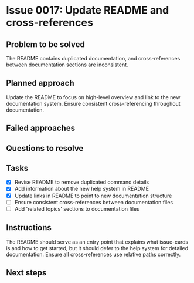 # Issue 0017: Update README and cross-references

## Problem to be solved
The README contains duplicated documentation, and cross-references between documentation sections are inconsistent.

## Planned approach
Update the README to focus on high-level overview and link to the new documentation system. Ensure consistent cross-referencing throughout documentation.

## Failed approaches


## Questions to resolve


## Tasks
- [x] Revise README to remove duplicated command details
- [x] Add information about the new help system in README
- [x] Update links in README to point to new documentation structure
- [ ] Ensure consistent cross-references between documentation files
- [ ] Add &#x27;related topics&#x27; sections to documentation files

## Instructions
The README should serve as an entry point that explains what issue-cards is and how to get started, but it should defer to the help system for detailed documentation. Ensure all cross-references use relative paths correctly.

## Next steps

